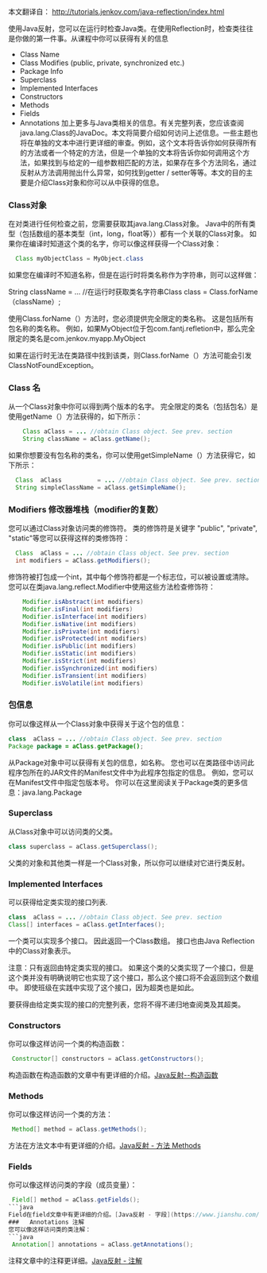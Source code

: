 本文翻译自： http://tutorials.jenkov.com/java-reflection/index.html

使用Java反射，您可以在运行时检查Java类。在使用Reflection时，检查类往往是你做的第一件事。从课程中你可以获得有关的信息
* Class Name
* Class Modifies (public, private, synchronized etc.)
* Package Info
* Superclass
* Implemented Interfaces
* Constructors
* Methods
* Fields
* Annotations
加上更多与Java类相关的信息。有关完整列表，您应该查阅java.lang.Class的JavaDoc。本文将简要介绍如何访问上述信息。一些主题也将在单独的文本中进行更详细的审查。例如，这个文本将告诉你如何获得所有的方法或者一个特定的方法，但是一个单独的文本将告诉你如何调用这个方法，如果找到与给定的一组参数相匹配的方法，如果存在多个方法同名，通过反射从方法调用抛出什么异常，如何找到getter / setter等等。本文的目的主要是介绍Class对象和你可以从中获得的信息。

###   Class对象
在对类进行任何检查之前，您需要获取其java.lang.Class对象。 Java中的所有类型（包括数组的基本类型（int，long，float等））都有一个关联的Class对象。 如果你在编译时知道这个类的名字，你可以像这样获得一个Class对象：
```java
  Class myObjectClass = MyObject.class
```
如果您在编译时不知道名称，但是在运行时将类名称作为字符串，则可以这样做：

String className = ... //在运行时获取类名字符串Class class = Class.forName（className）;

使用Class.forName（）方法时，您必须提供完全限定的类名称。 这是包括所有包名称的类名称。 例如，如果MyObject位于包com.fantj.refletion中，那么完全限定的类名是com.jenkov.myapp.MyObject

如果在运行时无法在类路径中找到该类，则Class.forName（）方法可能会引发ClassNotFoundException。

###   Class 名
从一个Class对象中你可以得到两个版本的名字。 完全限定的类名（包括包名）是使用getName（）方法获得的，如下所示：
```java
    Class aClass = ... //obtain Class object. See prev. section
    String className = aClass.getName();
```
如果你想要没有包名称的类名，你可以使用getSimpleName（）方法获得它，如下所示：
```java
  Class  aClass          = ... //obtain Class object. See prev. section
  String simpleClassName = aClass.getSimpleName();
```
###   Modifiers  修改器堆栈（modifier的复数）
您可以通过Class对象访问类的修饰符。 类的修饰符是关键字 "public", "private", "static"等您可以获得这样的类修饰符：
```java
  Class  aClass = ... //obtain Class object. See prev. section
  int modifiers = aClass.getModifiers();
```
修饰符被打包成一个int，其中每个修饰符都是一个标志位，可以被设置或清除。 您可以在类java.lang.reflect.Modifier中使用这些方法检查修饰符：
```java
    Modifier.isAbstract(int modifiers)
    Modifier.isFinal(int modifiers)
    Modifier.isInterface(int modifiers)
    Modifier.isNative(int modifiers)
    Modifier.isPrivate(int modifiers)
    Modifier.isProtected(int modifiers)
    Modifier.isPublic(int modifiers)
    Modifier.isStatic(int modifiers)
    Modifier.isStrict(int modifiers)
    Modifier.isSynchronized(int modifiers)
    Modifier.isTransient(int modifiers)
    Modifier.isVolatile(int modifiers)
```
###   包信息
你可以像这样从一个Class对象中获得关于这个包的信息：
```java
class  aClass = ... //obtain Class object. See prev. section
Package package = aClass.getPackage();
```
从Package对象中可以获得有关包的信息，如名称。 您也可以在类路径中访问此程序包所在的JAR文件的Manifest文件中为此程序包指定的信息。 例如，您可以在Manifest文件中指定包版本号。 你可以在这里阅读关于Package类的更多信息：java.lang.Package
###   Superclass
从Class对象中可以访问类的父类。
```java
class superclass = aClass.getSuperclass();
```
父类的对象和其他类一样是一个Class对象，所以你可以继续对它进行类反射。
###   Implemented Interfaces
可以获得给定类实现的接口列表.
```java
class  aClass = ... //obtain Class object. See prev. section
Class[] interfaces = aClass.getInterfaces();
```
一个类可以实现多个接口。 因此返回一个Class数组。 接口也由Java Reflection中的Class对象表示。

注意：只有返回由特定类实现的接口。 如果这个类的父类实现了一个接口，但是这个类并没有明确说明它也实现了这个接口，那么这个接口将不会返回到这个数组中。 即使班级在实践中实现了这个接口，因为超类也是如此。

要获得由给定类实现的接口的完整列表，您将不得不递归地查阅类及其超类。
###   Constructors
你可以像这样访问一个类的构造函数：
```java
 Constructor[] constructors = aClass.getConstructors();
```
构造函数在构造函数的文章中有更详细的介绍。[Java反射--构造函数](https://www.jianshu.com/p/d63769039817)
###   Methods
你可以像这样访问一个类的方法：
```java
 Method[] method = aClass.getMethods();
```
方法在方法文本中有更详细的介绍。[Java反射 - 方法 Methods](https://www.jianshu.com/p/673cd98f7ed7)
###   Fields
你可以像这样访问类的字段（成员变量）：
```java
 Field[] method = aClass.getFields();
```java
Field在field文章中有更详细的介绍。[Java反射 - 字段](https://www.jianshu.com/p/4a227247b53e)
###   Annotations 注解
您可以像这样访问类的类注解：
```java
 Annotation[] annotations = aClass.getAnnotations();
```
注释文章中的注释更详细。[Java反射 - 注解](https://www.jianshu.com/p/d2919e00d483)








